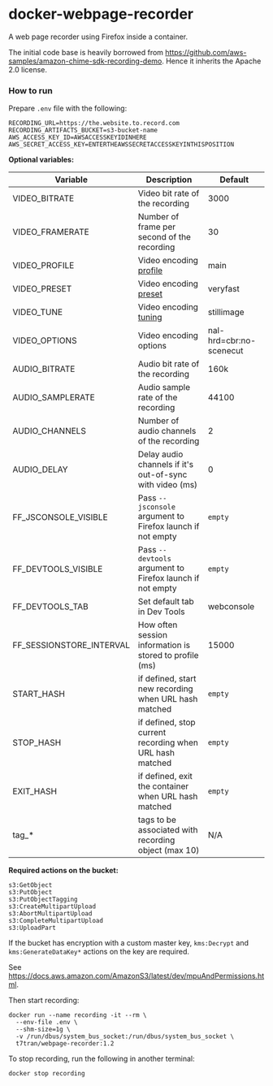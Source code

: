 # docker-webpage-recorder

A web page recorder using Firefox inside a container.

The initial code base is heavily borrowed from https://github.com/aws-samples/amazon-chime-sdk-recording-demo. Hence it inherits the Apache 2.0 license.

### How to run

Prepare `.env` file with the following:

	RECORDING_URL=https://the.website.to.record.com
	RECORDING_ARTIFACTS_BUCKET=s3-bucket-name
	AWS_ACCESS_KEY_ID=AWSACCESSKEYIDINHERE
	AWS_SECRET_ACCESS_KEY=ENTERTHEAWSSECRETACCESSKEYINTHISPOSITION

**Optional variables:**

| Variable                 | Description                                              | Default                 |
| ------------------------ | -------------------------------------------------------- | ----------------------- |
| VIDEO_BITRATE            | Video bit rate of the recording                          | 3000                    |
| VIDEO_FRAMERATE          | Number of frame per second of the recording              | 30                      |
| VIDEO_PROFILE            | Video encoding [profile][1]                              | main                    |
| VIDEO_PRESET             | Video encoding [preset][1]                               | veryfast                |
| VIDEO_TUNE               | Video encoding [tuning][1]                               | stillimage              |
| VIDEO_OPTIONS            | Video encoding options                                   | nal-hrd=cbr:no-scenecut |
| AUDIO_BITRATE            | Audio bit rate of the recording                          | 160k                    |
| AUDIO_SAMPLERATE         | Audio sample rate of the recording                       | 44100                   |
| AUDIO_CHANNELS           | Number of audio channels of the recording                | 2                       |
| AUDIO_DELAY              | Delay audio channels if it's out-of-sync with video (ms) | 0                       |
| FF_JSCONSOLE_VISIBLE     | Pass `--jsconsole` argument to Firefox launch if not empty | `empty`                  |
| FF_DEVTOOLS_VISIBLE      | Pass `--devtools` argument to Firefox launch if not empty  | `empty`                  |
| FF_DEVTOOLS_TAB          | Set default tab in Dev Tools                             | webconsole              |
| FF_SESSIONSTORE_INTERVAL | How often session information is stored to profile (ms)  | 15000                   |
| START_HASH               | if defined, start new recording when URL hash matched    | `empty`                  |
| STOP_HASH                | if defined, stop current recording when URL hash matched | `empty`                  |
| EXIT_HASH                | if defined, exit the container when URL hash matched     | `empty`                  |
| tag_*                    | tags to be associated with recording object (max 10)     | N/A                     |

[1]: https://trac.ffmpeg.org/wiki/Encode/H.264

**Required actions on the bucket:**

	s3:GetObject
	s3:PutObject
	s3:PutObjectTagging
	s3:CreateMultipartUpload
	s3:AbortMultipartUpload
	s3:CompleteMultipartUpload
	s3:UploadPart

If the bucket has encryption with a custom master key, `kms:Decrypt` and `kms:GenerateDataKey*` actions on the key are required.

See https://docs.aws.amazon.com/AmazonS3/latest/dev/mpuAndPermissions.html.

Then start recording:

	docker run --name recording -it --rm \
	  --env-file .env \
	  --shm-size=1g \
	  -v /run/dbus/system_bus_socket:/run/dbus/system_bus_socket \
	  t7tran/webpage-recorder:1.2

To stop recording, run the following in another terminal:

	docker stop recording